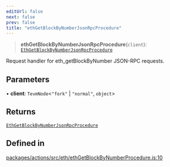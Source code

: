 ```yaml
---
editUrl: false
next: false
prev: false
title: "ethGetBlockByNumberJsonRpcProcedure"
---
```


> **ethGetBlockByNumberJsonRpcProcedure**(`client`): [`EthGetBlockByNumberJsonRpcProcedure`](/reference/tevm/actions/type-aliases/ethgetblockbynumberjsonrpcprocedure/)

Request handler for eth_getBlockByNumber JSON-RPC requests.

## Parameters

• **client**: `TevmNode`\<`"fork"` \| `"normal"`, `object`\>

## Returns

[`EthGetBlockByNumberJsonRpcProcedure`](/reference/tevm/actions/type-aliases/ethgetblockbynumberjsonrpcprocedure/)

## Defined in

[packages/actions/src/eth/ethGetBlockByNumberProcedure.js:10](https://github.com/evmts/tevm-monorepo/blob/main/packages/actions/src/eth/ethGetBlockByNumberProcedure.js#L10)
